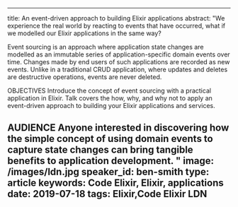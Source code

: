 
---
title: An event-driven approach to building Elixir applications
abstract: "We experience the real world by reacting to events that have occurred, what if we modelled our Elixir applications in the same way?

Event sourcing is an approach where application state changes are modelled as an immutable series of application-specific domain events over time. Changes made by end users of such applications are recorded as new events. Unlike in a traditional CRUD application, where updates and deletes are destructive operations, events are never deleted.

OBJECTIVES
Introduce the concept of event sourcing with a practical application in Elixir. Talk covers the how, why, and why not to apply an event-driven approach to building your Elixir applications and services.

AUDIENCE
Anyone interested in discovering how the simple concept of using domain events to capture state changes can bring tangible benefits to application development.
"
image: /images/ldn.jpg
speaker_id: ben-smith
type: article
keywords: Code Elixir, Elixir, applications
date: 2019-07-18
tags: Elixir,Code Elixir LDN
---

